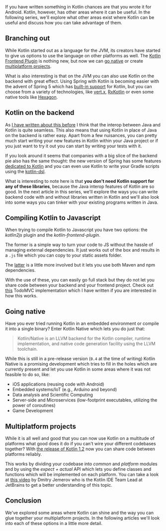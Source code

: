 <div id="tldr">
If you have written something in Kotlin chances are that you wrote it for Android. Kotlin, however, has other areas where it can be useful.
In the following series, we'll explore what other areas exist where Kotlin can be useful and discuss how you can take advantage of them.
</div>

## Branching out
While Kotlin started out as a language for the JVM, its creators have started to give us options to use the language on other platforms as well. The [Kotlin Frontend Plugin](https://github.com/Kotlin/kotlin-frontend-plugin) is nothing new, but now we can [go native](https://github.com/JetBrains/kotlin-native/) or create [multiplatform projects](https://kotlinlang.org/docs/reference/multiplatform.html).

What is also interesting is that on the JVM you can also use Kotlin on the backend with great effect. Using Spring with Kotlin is becoming easier with the advent of Spring 5 which has [built-in support](https://spring.io/blog/2017/01/04/introducing-kotlin-support-in-spring-framework-5-0) for Kotlin, but you can choose from a variety of technologies, like [vert.x](http://vertx.io/docs/vertx-core/kotlin/), [RxKotlin](https://github.com/ReactiveX/RxKotlin) or even some native tools like [Hexagon](https://github.com/hexagonkt/hexagon).

## Kotlin on the backend
As [I have written about this before](http://the-cogitator.com/2017/05/19/kotlin-is-the-new-java.html) I think that the interop between Java and Kotlin is quite seamless. This also means that using Kotlin in place of Java on the backend is rather easy. Apart from a few nuisances, you can pretty much start writing your new features in Kotlin within your Java project or if you just want to try it out you can start by writing your tests with it.

If you look around it seems that companies with a big slice of the backend pie also has the same thought: the new version of Spring has some features [dedicated to Kotlin](https://tech.io/playgrounds/8594/spring-5---dedicated-kotlin-features) and you can even use Kotlin to write your Gradle scripts using the [kotlin-dsl](https://github.com/gradle/kotlin-dsl).

What is interesting to note here is that **you don't need Kotlin support for any of these libraries**, because the Java interop features of Kotlin are so good. In the next article in this series, we'll explore the ways you can write backend code with and without libraries written in Kotlin and we'll also look into some ways you can tinker with your existing programs written in Java.

## Compiling Kotlin to Javascript
When trying to compile Kotlin to Javascript you have two options: the *kotlin2js* plugin and the *kotlin-frontend-plugin*.

The former is a simple way to turn your code to JS without the hassle of managing external dependencies. It just works out of the box and results in a `.js` file which you can copy to your static assets folder.

The [latter](https://github.com/Kotlin/kotlin-frontend-plugin) is a little more involved but it lets you use both Maven and npm dependencies.

With the use of these, you can easily go full stack but they do not let you share code between your backend and your frontend project. Check out [this](https://github.com/AppCraft-Projects/todomvc-kotlin) TodoMVC implementation which I have written if you are interested in how this works.

## Going native

Have you ever tried running Kotlin in an embedded environment or compile it into a single binary? Enter Kotlin Native which lets you do just that:

> Kotlin/Native is an LLVM backend for the Kotlin compiler, runtime implementation, and native code generation facility using the LLVM toolchain.

While this is still in a pre-release version (`0.4` at the time of writing) Kotlin Native is a promising development which tries to fill in the holes which are currently present and let you use Kotlin in some areas where it was not feasible to do so, like:

- iOS applications (reusing code with Android)
- Embedded systems/IoT (e.g., Arduino and beyond)
- Data analysis and Scientific Computing
- Server-side and Microservices (low-footprint executables, utilizing the power of coroutines)
- Game Development

## Multiplatform projects

While it is all well and good that you can now use Kotlin on a multitude of platforms what good does it do if you can't wire your different codebases together? With [the release of Kotlin 1.2](https://blog.jetbrains.com/kotlin/2017/11/kotlin-1-2-released/) now you can share code between platforms reliably.

This works by dividing your codebase into *common* and *platform* modules and by using the *expect + actual* API which lets you define classes and functions which will be implemented on each platform. You can take a look at [this video](https://www.youtube.com/watch?v=afc5PUs_EPE) by Dmitry Jemerov who is the Kotlin IDE Team Lead at JetBrains to get a better understanding of this topic.

## Conclusion

We've explored some areas where Kotlin can shine and the way you can glue together your multiplatform projects. In the following articles we'll look into each of these options in a little more detail.
